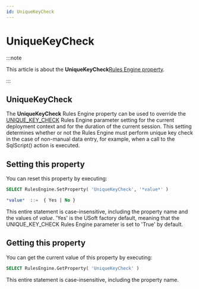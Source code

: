 ```yaml
---
id: UniqueKeyCheck
---
```


# UniqueKeyCheck




:::note

This article is about the **UniqueKeyCheck**[Rules Engine property](/docs/Modeller_and_Rules_Engine/Rules_Engine_properties).

:::

## **UniqueKeyCheck**

The **UniqueKeyCheck** Rules Engine property can be used to override the [UNIQUE_KEY_CHECK](/docs/Modeller_and_Rules_Engine/Introducing_USoft_Modeller_and_Rules_Engine/Rules_Engine_parameters.md) Rules Engine parameter setting for the current deployment context and for the duration of the current session.
This setting determines whether or not the Rules Engine must perform unique key check in the case of non-manual data entry, for example, when a call to the SqlScript() action is executed.

## Setting this property

You can reset this property by executing:

```sql
SELECT RulesEngine.SetProperty( 'UniqueKeyCheck', '*value*' )

*value*  ::=  { Yes | No }
```

This entire statement is case-insensitive, including the property name and the values of *value*. 'Yes' is the USoft factory default, meaning that the UNIQUE_KEY_CHECK Rules Engine parameter is set to 'True' by default.

## Getting this property

You can get the current value of this property by executing:

```sql
SELECT RulesEngine.GetProperty( 'UniqueKeyCheck' )
```

This entire statement is case-insensitive, including the property name.